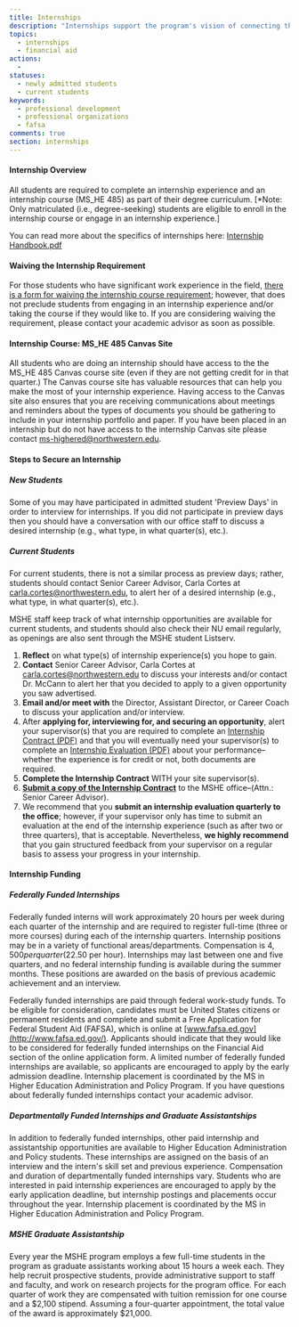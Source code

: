 ```yaml
---
title: Internships
description: "Internships support the program's vision of connecting theory to practice and support students' development as higher education professionals. Read more about waiving the internship requirement, the internship course (MSHE 485), steps to securing an internship, and internship funding."
topics:
  - internships
  - financial aid
actions:
  -
statuses:
  - newly admitted students
  - current students
keywords:
  - professional development
  - professional organizations
  - fafsa
comments: true
section: internships
---
```



#### Internship Overview

All students are required to complete an internship experience and an internship course (MS_HE 485) as part of their degree curriculum. [\*Note: Only matriculated (i.e., degree-seeking) students are eligible to enroll in the internship course or engage in an internship experience.]

You can read more about the specifics of internships here: [Internship Handbook.pdf](https://northwestern.box.com/shared/static/8q1ruv7ksl49x294l5sf.pdf)

#### Waiving the Internship Requirement

For those students who have significant work experience in the field, [there is a form for waiving the internship course requirement](https://northwestern.box.com/s/nqnl0s0864aikb1mmj2uh8si4h3jwlp2); however, that does not preclude students from engaging in an internship experience and/or taking the course if they would like to. If you are considering waiving the requirement, please contact your academic advisor as soon as possible.

#### Internship Course: MS_HE 485 Canvas Site

All students who are doing an internship should have access to the the MS_HE 485 Canvas course site (even if they are not getting credit for in that quarter.) The Canvas course site has valuable resources that can help you make the most of your internship experience. Having access to the Canvas site also ensures that you are receiving communications about meetings and reminders about the types of documents you should be gathering to include in your internship portfolio and paper. If you have been placed in an internship but do not have access to the internship Canvas site please contact [ms-highered@northwestern.edu](mailto:ms-highered@northwestern.edu).

#### Steps to Secure an Internship

##### New Students

Some of you may have participated in admitted student 'Preview Days' in order to interview for internships. If you did not participate in preview days then you should have a conversation with our office staff to discuss a desired internship (e.g., what type, in what quarter(s), etc.).

##### Current Students

For current students, there is not a similar process as preview days; rather, students should contact Senior Career Advisor, Carla Cortes at [carla.cortes@northwestern.edu](mailto:carla.cortes@northwestern.edu), to alert her of a desired internship (e.g., what type, in what quarter(s), etc.).

MSHE staff keep track of what internship opportunities are available for current students, and students should also check their NU email regularly, as openings are also sent through the MSHE student Listserv.

1. **Reflect** on what type(s) of internship experience(s) you hope to gain.
2. **Contact** Senior Career Advisor, Carla Cortes at [carla.cortes@northwestern.edu](mailto:carla.cortes@northwestern.edu) to discuss your interests and/or contact Dr. McCann to alert her that you decided to apply to a given opportunity you saw advertised.
3. **Email and/or meet with** the Director, Assistant Director, or Career Coach to discuss your application and/or interview.
4. After **applying for, interviewing for, and securing an opportunity**, alert your supervisor(s) that you are required to complete an [Internship Contract (PDF)](https://northwestern.box.com/s/ts367jd66aleu3a7ej6s657wcfylldts) and that you will eventually need your supervisor(s) to complete an [Internship Evaluation (PDF)](https://northwestern.box.com/s/35k14adupzpgqto2c7ua8xpoxbecmrb8) about your performance–whether the experience is for credit or not, both documents are required.
5. **Complete the Internship Contract** WITH your site supervisor(s).
6. **[Submit a copy of the Internship Contract](mailto:carla.cortes@northwestern.edu)** to the MSHE office–(Attn.: Senior Career Advisor).
7. We recommend that you **submit an internship evaluation quarterly to the office**; however, if your supervisor only has time to submit an evaluation at the end of the internship experience (such as after two or three quarters), that is acceptable. Nevertheless, **we highly recommend** that you gain structured feedback from your supervisor on a regular basis to assess your progress in your internship.


#### Internship Funding

##### Federally Funded Internships

Federally funded interns will work approximately 20 hours per week during each quarter of the internship and are required to register full-time (three or more courses) during each of the internship quarters. Internship positions may be in a variety of functional areas/departments. Compensation is $4,500 per quarter ($22.50 per hour). Internships may last between one and five quarters, and no federal internship funding is available during the summer months. These positions are awarded on the basis of previous academic achievement and an interview.

Federally funded internships are paid through federal work-study funds. To be eligible for consideration, candidates must be United States citizens or permanent residents and complete and submit a Free Application for Federal Student Aid (FAFSA), which is online at [www.fafsa.ed.gov](http://www.fafsa.ed.gov/). Applicants should indicate that they would like to be considered for federally funded internships on the Financial Aid section of the online application form. A limited number of federally funded internships are available, so applicants are encouraged to apply by the early admission deadline. Internship placement is coordinated by the MS in Higher Education Administration and Policy Program. If you have questions about federally funded internships contact your academic advisor.

##### Departmentally Funded Internships and Graduate Assistantships

In addition to federally funded internships, other paid internship and assistantship opportunities are available to Higher Education Administration and Policy students. These internships are assigned on the basis of an interview and the intern's skill set and previous experience. Compensation and duration of departmentally funded internships vary. Students who are interested in paid internship experiences are encouraged to apply by the early application deadline, but internship postings and placements occur throughout the year. Internship placement is coordinated by the MS in Higher Education Administration and Policy Program.

##### MSHE Graduate Assistantship

Every year the MSHE program employs a few full-time students in the program as graduate assistants working about 15 hours a week each. They help recruit prospective students, provide administrative support to staff and faculty, and work on research projects for the program office. For each quarter of work they are compensated with tuition remission for one course and a $2,100 stipend. Assuming a four-quarter appointment, the total value of the award is approximately $21,000.
